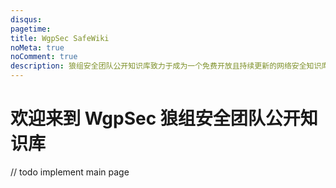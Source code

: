 ```yaml
---
disqus:
pagetime:
title: WgpSec SafeWiki
noMeta: true
noComment: true
description: 狼组安全团队公开知识库致力于成为一个免费开放且持续更新的网络安全知识库知识整合站点，由狼组安全团队成员以及社区使用者共同进行维护
---
```


# 欢迎来到 **WgpSec 狼组安全团队公开知识库** 

// todo implement main page